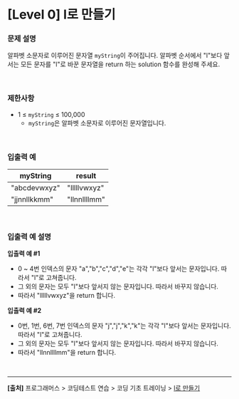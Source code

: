 # [Level 0] l로 만들기

### 문제 설명
알파벳 소문자로 이루어진 문자열 `myString`이 주어집니다. 알파벳 순서에서 "l"보다 앞서는 모든 문자를 "l"로 바꾼 문자열을 return 하는 solution 함수를 완성해 주세요.

<br>

### 제한사항
* 1 ≤ `myString` ≤ 100,000
    * `myString`은 알파벳 소문자로 이루어진 문자열입니다.

<br>

### 입출력 예
|myString|result|
|--------|------|
|"abcdevwxyz"|"lllllvwxyz"|
|"jjnnllkkmm"|"llnnllllmm"|

<br>

### 입출력 예 설명
**입출력 예 #1**
* 0 ~ 4번 인덱스의 문자 "a","b","c","d","e"는 각각 "l"보다 앞서는 문자입니다. 따라서 "l"로 고쳐줍니다.
* 그 외의 문자는 모두 "l"보다 앞서지 않는 문자입니다. 따라서 바꾸지 않습니다.
* 따라서 "lllllvwxyz"을 return 합니다.

**입출력 예 #2**
* 0번, 1번, 6번, 7번 인덱스의 문자 "j","j","k","k"는 각각 "l"보다 앞서는 문자입니다. 따라서 "l"로 고쳐줍니다.
* 그 외의 문자는 모두 "l"보다 앞서지 않는 문자입니다. 따라서 바꾸지 않습니다.
* 따라서 "llnnllllmm"을 return 합니다.

<br>

---
**[출처]** 프로그래머스 > 코딩테스트 연습 > 코딩 기초 트레이닝 > [l로 만들기](https://school.programmers.co.kr/learn/courses/30/lessons/181834)
